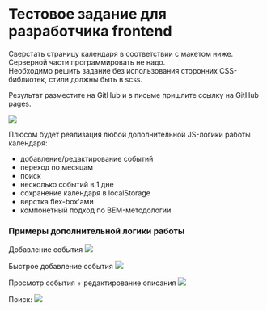 Тестовое задание для разработчика frontend
==========================================

Сверстать страницу календаря в соответствии с макетом ниже.  
Серверной части программировать не надо.  
Необходимо решить задание без использования сторонних CSS-библиотек, стили должны быть в scss.

Результат разместите на GitHub и в письме пришлите ссылку на GitHub pages.

![](mockups/Calendar-HW-01.png)

Плюсом будет реализация любой дополнительной JS-логики работы календаря:
 * добавление/редактирование событий
 * переход по месяцам
 * поиск
 * несколько событий в 1 дне
 * сохранение календаря в localStorage
 * верстка flex-box'ами
 * компонетный подход по BEM-методологии

### Примеры дополнительной логики работы

Добавление события
![](mockups/Calendar-HW-05.png)

Быстрое добавление события
![](mockups/Calendar-HW-02.png)

Просмотр события + редактирование описания
![](mockups/Calendar-HW-04.png)

Поиск:
![](mockups/Calendar-HW-07.png)





